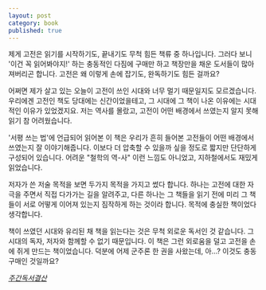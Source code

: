 ```yaml
---
layout: post
category: book
published: true
---
```

제게 고전은 읽기를 시작하기도, 끝내기도 무척 힘든 책류 중 하나입니다. 그러다 보니 '이건 꼭 읽어봐야지!' 하는 충동적인 다짐에 구매만 하고 책장만을 채운 도서들이 많아져버리곤 합니다. 고전은 왜 이렇게 손에 잡기도, 완독하기도 힘든 걸까요?

어쩌면 제가 살고 있는 오늘이 고전이 쓰인 시대와 너무 멀기 때문일지도 모르겠습니다. 우리에겐 고전인 책도 당대에는 신간이었을테고, 그 시대에 그 책이 나온 이유에는 시대적인 이유가 있었겠지요. 저는 역사를 몰랐고, 고전이 어떤 배경에서 쓰였는지 알지 못해 읽기 참 어려웠습니다.

'서평 쓰는 법'에 언급되어 읽어본 이 책은 우리가 흔히 들어본 고전들이 어떤 배경에서 쓰였는지 잘 이야기해줍니다. 이보다 더 압축할 수 있을까 싶을 정도로 짧지만 단단하게 구성되어 있습니다. 어려운 "철학의 역-사" 이런 느낌도 아니었고, 지하철에서도 재밌게 읽었습니다.

 저자가 쓴 저술 목적을 보면 두가지 목적을 가지고 썼다 합니다. 하나는 고전에 대한 자극을 주면서 직접 다가가는 길을 알려주고, 다른 하나는 그 책들을 읽기 전에 미리 그 책들이 서로 어떻게 이어져 있는지 짐작하게 하는 것이라 합니다. 목적에 충실한 책이었다 생각합니다.

 책이 쓰였던 시대와 유리된 채 책을 읽는다는 것은 무척 외로운 독서인 것 같습니다. 그 시대의 독자, 저자와 함께할 수 없기 때문입니다. 이 책은 그런 외로움을 덜고 고전을 손에 쥐게 만드는 책이었습니다. 덕분에 어제 군주론 한 권을 사왔는데, 아...? 이것도 충동구매인 것일까요?

 _[주간독서결산](https://twitter.com/jumalReading/status/1122357356296204288)_